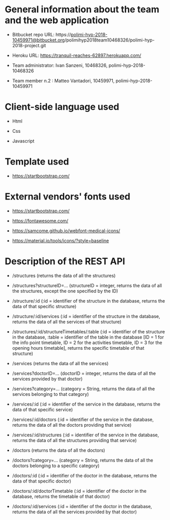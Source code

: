 # General information about the team and the web application

* Bitbucket repo URL: https://polimi-hyp-2018-10459971@bitbucket.org/polimihyp2018team10468326/polimi-hyp-2018-project.git

* Heroku URL: https://tranquil-reaches-62897.herokuapp.com/

* Team administrator: Ivan Sanzeni, 10468326, polimi-hyp-2018-10468326

* Team member n.2 : Matteo Vantadori, 10459971, polimi-hyp-2018-10459971


# Client-side language used

* Html

* Css

* Javascript


# Template used

* https://startbootstrap.com/


# External vendors' fonts used

* https://startbootstrap.com/

* https://fontawesome.com/

* https://samcome.github.io/webfont-medical-icons/

* https://material.io/tools/icons/?style=baseline


# Description of the REST API

* /structures (returns the data of all the structures)

* /structures?structureID=... (structureID = integer, returns the data of all the structures, except the one specified by the ID)

* /structure/:id (:id = identifier of the structure in the database, returns the data of that specific structure)

* /structure/:id/services (:id = identifier of the structure in the database, returns the data of all the services of that structure)

* /structures/:id/structureTimetables/:table (:id = identifier of the structure in the database, :table = identifier of the table in the database [ID = 1 for the info point timetable, ID = 2 for the activities timetable, ID = 3 for the opening hours timetable], returns the specific timetable of that structure)

* /services (returns the data of all the services)

* /services?doctorID=... (doctorID = integer, returns the data of all the services provided by that doctor)

* /services?category=... (category = String, returns the data of all the services belonging to that category)

* /services/:id (:id = identifier of the service in the database, returns the data of that specific service)

* /services/:id/doctors (:id = identifier of the service in the database, returns the data of all the doctors providing that service)

* /services/:id/structures (:id = identifier of the service in the database, returns the data of all the structures providing that service)

* /doctors (returns the data of all the doctors)

* /doctors?category=... (category = String, returns the data of all the doctors belonging to a specific category)

* /doctors/:id (:id = identifier of the doctor in the database, returns the data of that specific doctor)

* /doctors/:id/doctorTimetable (:id = identifier of the doctor in the database, returns the timetable of that doctor)

* /doctors/:id/services (:id = identifier of the doctor in the database, returns the data of all the services provided by that doctor)